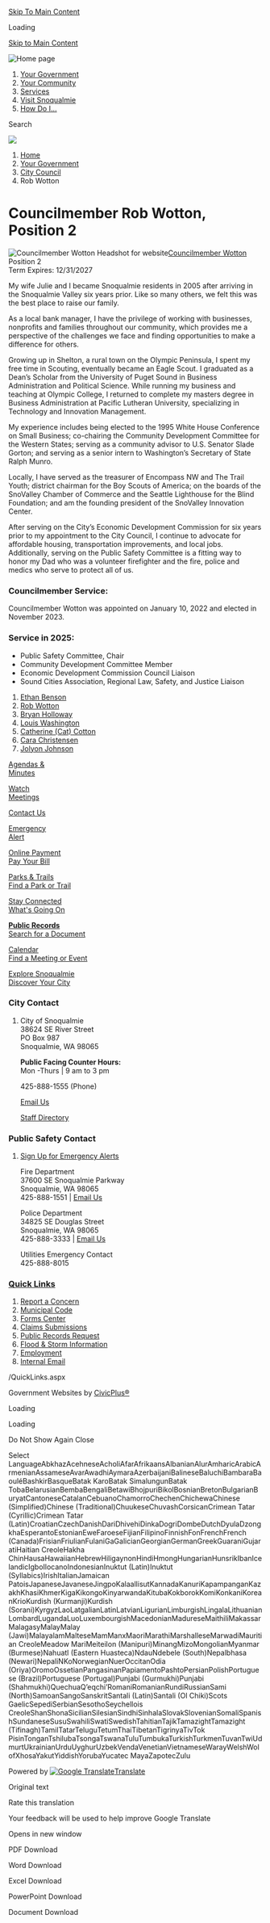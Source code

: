 [Skip To Main Content](https://www.snoqualmiewa.gov/789/Rob-Wotton/)

Loading

[Skip to Main Content](https://www.snoqualmiewa.gov/789/Rob-Wotton/)

![Home page](https://www.snoqualmiewa.gov/ImageRepository/Document?documentID=35514)

1. [Your Government](https://www.snoqualmiewa.gov/27/Your-Government)
2. [Your Community](https://www.snoqualmiewa.gov/31/Your-Community)
3. [Services](https://www.snoqualmiewa.gov/101/Services)
4. [Visit Snoqualmie](https://www.snoqualmiewa.gov/1052/Visit-Snoqualmie)
5. [How Do I...](https://www.snoqualmiewa.gov/820/How-Do-I)

Search

![](https://www.snoqualmiewa.gov/ImageRepository/Document?documentID=35513)

1. [Home](https://www.snoqualmiewa.gov)
2. [Your Government](https://www.snoqualmiewa.gov/27/Your-Government)
3. [City Council](https://www.snoqualmiewa.gov/526/City-Council)
4. Rob Wotton

# Councilmember Rob Wotton, Position 2

![Councilmember Wotton Headshot for website](https://www.snoqualmiewa.gov/ImageRepository/Document?documentId=37574)[Councilmember Wotton](mailto:rwotton@snoqualmiewa.gov)  
Position 2  
Term Expires: 12/31/2027

My wife Julie and I became Snoqualmie residents in 2005 after arriving in the Snoqualmie Valley six years prior. Like so many others, we felt this was the best place to raise our family.

As a local bank manager, I have the privilege of working with businesses, nonprofits and families throughout our community, which provides me a perspective of the challenges we face and finding opportunities to make a difference for others.

Growing up in Shelton, a rural town on the Olympic Peninsula, I spent my free time in Scouting, eventually became an Eagle Scout. I graduated as a Dean’s Scholar from the University of Puget Sound in Business Administration and Political Science. While running my business and teaching at Olympic College, I returned to complete my masters degree in Business Administration at Pacific Lutheran University, specializing in Technology and Innovation Management.

My experience includes being elected to the 1995 White House Conference on Small Business; co-chairing the Community Development Committee for the Western States; serving as a community advisor to U.S. Senator Slade Gorton; and serving as a senior intern to Washington’s Secretary of State Ralph Munro.

Locally, I have served as the treasurer of Encompass NW and The Trail Youth; district chairman for the Boy Scouts of America; on the boards of the SnoValley Chamber of Commerce and the Seattle Lighthouse for the Blind Foundation; and am the founding president of the SnoValley Innovation Center.

After serving on the City’s Economic Development Commission for six years prior to my appointment to the City Council, I continue to advocate for affordable housing, transportation improvements, and local jobs. Additionally, serving on the Public Safety Committee is a fitting way to honor my Dad who was a volunteer firefighter and the fire, police and medics who serve to protect all of us.

### **Councilmember Service:**

Councilmember Wotton was appointed on January 10, 2022 and elected in November 2023.

### **Service in 2025:**

- Public Safety Committee, Chair
- Community Development Committee Member
- Economic Development Commission Council Liaison
- Sound Cities Association, Regional Law, Safety, and Justice Liaison

<!--THE END-->

1. [Ethan Benson](https://www.snoqualmiewa.gov/788/Ethan-Benson)
2. [Rob Wotton](https://www.snoqualmiewa.gov/789/Rob-Wotton)
3. [Bryan Holloway](https://www.snoqualmiewa.gov/491/Bryan-Holloway)
4. [Louis Washington](https://www.snoqualmiewa.gov/492/Louis-Washington)
5. [Catherine (Cat) Cotton](https://www.snoqualmiewa.gov/490/Catherine-Cat-Cotton)
6. [Cara Christensen](https://www.snoqualmiewa.gov/494/Cara-Christensen)
7. [Jolyon Johnson](https://www.snoqualmiewa.gov/787/Jolyon-Johnson)

[Agendas &amp;  
Minutes](https://snoqualmie-wa.municodemeetings.com)

[Watch  
Meetings](https://www.youtube.com/user/SnoqualmieCityGovt)

[Contact Us](https://www.snoqualmiewa.gov/580/Contact-Us)

[Emergency  
Alert](https://www.snoqualmiewa.gov/551/Alerts)

[Online Payment  
Pay Your Bill](https://snoqualmie.merchanttransact.com/Login)

[Parks &amp; Trails  
Find a Park or Trail](https://www.snoqualmiewa.gov/184/Parks-Division)

[Stay Connected  
What's Going On](https://www.snoqualmiewa.gov/79/Stay-Connected)

[**Public Records**  
Search for a Document](https://www.snoqualmiewa.gov/1048/Public-Records)

[Calendar  
Find a Meeting or Event](https://www.snoqualmiewa.gov/calendar.aspx)

[Explore Snoqualmie  
Discover Your City](https://www.snoqualmiewa.gov/329/Visit-Snoqualmie)

### City Contact

1. City of Snoqualmie  
   38624 SE River Street  
   PO Box 987  
   Snoqualmie, WA 98065
   
   **Public Facing Counter Hours:**  
   Mon -Thurs | 9 am to 3 pm
   
   425-888-1555 (Phone)
   
   [Email Us](mailto:info@snoqualmiewa.gov)
   
   [Staff Directory](https://www.snoqualmiewa.gov/480/Staff-Directory)

### Public Safety Contact

1. [Sign Up for Emergency Alerts](https://www.snoqualmiewa.gov/551/Alerts)
   
   Fire Department  
   37600 SE Snoqualmie Parkway  
   Snoqualmie, WA 98065  
   425-888-1551 | [Email Us](mailto:jrellamas@snoqualmiewa.gov)
   
   Police Department  
   34825 SE Douglas Street  
   Snoqualmie, WA 98065  
   425-888-3333 | [Email Us](mailto:%20PoliceRecords@snoqualmiewa.gov)
   
   Utilities Emergency Contact  
   425-888-8015

### [Quick Links](https://www.snoqualmiewa.gov/QuickLinks.aspx?CID=14)

1. [Report a Concern](https://www.snoqualmiewa.gov/FormCenter/Concerns-Questions-16/Questions-Concerns-or-Requests-for-Servi-84)
2. [Municipal Code](https://www.codepublishing.com/WA/Snoqualmie)
3. [Forms Center](https://www.snoqualmiewa.gov/formcenter)
4. [Claims Submissions](https://www.snoqualmiewa.gov/149/City-Clerk)
5. [Public Records Request](https://www.snoqualmiewa.gov/321/Public-Records-Requests)
6. [Flood &amp; Storm Information](https://www.snoqualmiewa.gov/178/Emergency-Management)
7. [Employment](https://www.snoqualmiewa.gov/Jobs.aspx)
8. [Internal Email](https://login.microsoftonline.com)

/QuickLinks.aspx

Government Websites by [CivicPlus®](https://connect.civicplus.com/referral)

Loading

Loading

Do Not Show Again Close

Select LanguageAbkhazAcehneseAcholiAfarAfrikaansAlbanianAlurAmharicArabicArmenianAssameseAvarAwadhiAymaraAzerbaijaniBalineseBaluchiBambaraBaouléBashkirBasqueBatak KaroBatak SimalungunBatak TobaBelarusianBembaBengaliBetawiBhojpuriBikolBosnianBretonBulgarianBuryatCantoneseCatalanCebuanoChamorroChechenChichewaChinese (Simplified)Chinese (Traditional)ChuukeseChuvashCorsicanCrimean Tatar (Cyrillic)Crimean Tatar (Latin)CroatianCzechDanishDariDhivehiDinkaDogriDombeDutchDyulaDzongkhaEsperantoEstonianEweFaroeseFijianFilipinoFinnishFonFrenchFrench (Canada)FrisianFriulianFulaniGaGalicianGeorgianGermanGreekGuaraniGujaratiHaitian CreoleHakha ChinHausaHawaiianHebrewHiligaynonHindiHmongHungarianHunsrikIbanIcelandicIgboIlocanoIndonesianInuktut (Latin)Inuktut (Syllabics)IrishItalianJamaican PatoisJapaneseJavaneseJingpoKalaallisutKannadaKanuriKapampanganKazakhKhasiKhmerKigaKikongoKinyarwandaKitubaKokborokKomiKonkaniKoreanKrioKurdish (Kurmanji)Kurdish (Sorani)KyrgyzLaoLatgalianLatinLatvianLigurianLimburgishLingalaLithuanianLombardLugandaLuoLuxembourgishMacedonianMadureseMaithiliMakassarMalagasyMalayMalay (Jawi)MalayalamMalteseMamManxMaoriMarathiMarshalleseMarwadiMauritian CreoleMeadow MariMeiteilon (Manipuri)MinangMizoMongolianMyanmar (Burmese)Nahuatl (Eastern Huasteca)NdauNdebele (South)Nepalbhasa (Newari)NepaliNKoNorwegianNuerOccitanOdia (Oriya)OromoOssetianPangasinanPapiamentoPashtoPersianPolishPortuguese (Brazil)Portuguese (Portugal)Punjabi (Gurmukhi)Punjabi (Shahmukhi)QuechuaQʼeqchiʼRomaniRomanianRundiRussianSami (North)SamoanSangoSanskritSantali (Latin)Santali (Ol Chiki)Scots GaelicSepediSerbianSesothoSeychellois CreoleShanShonaSicilianSilesianSindhiSinhalaSlovakSlovenianSomaliSpanishSundaneseSusuSwahiliSwatiSwedishTahitianTajikTamazightTamazight (Tifinagh)TamilTatarTeluguTetumThaiTibetanTigrinyaTivTok PisinTonganTshilubaTsongaTswanaTuluTumbukaTurkishTurkmenTuvanTwiUdmurtUkrainianUrduUyghurUzbekVendaVenetianVietnameseWarayWelshWolofXhosaYakutYiddishYorubaYucatec MayaZapotecZulu

Powered by [![Google Translate](https://www.gstatic.com/images/branding/googlelogo/1x/googlelogo_color_42x16dp.png)Translate](https://translate.google.com)

Original text

Rate this translation

Your feedback will be used to help improve Google Translate

Opens in new window

PDF Download

Word Download

Excel Download

PowerPoint Download

Document Download
